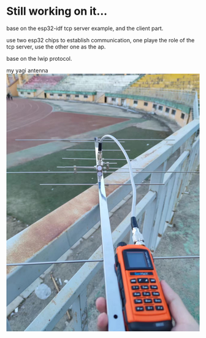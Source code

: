 # Still working on it...

base on the esp32-idf tcp server example, and the client part.

use two esp32 chips to establish communication, one playe the role of the tcp server, use the other one as the ap.

base on the lwip protocol.

my yagi antenna
![Local Image](./image/yagi%20antenna.jpg)